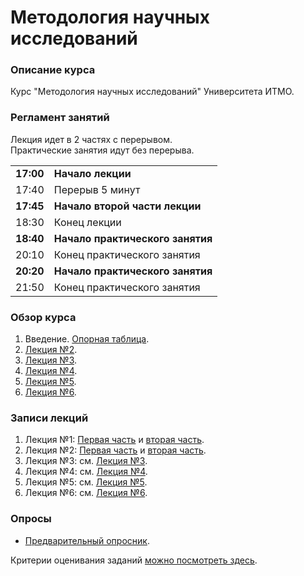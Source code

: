 # Методология научных исследований           
### Описание курса

Курс "Методология научных исследований" Университета ИТМО.


### Регламент занятий

Лекция идет в 2 частях с перерывом.    
Практические занятия идут без перерыва.
           
|||
|---|---|
|**17:00**|**Начало лекции**|      
|17:40|Перерыв 5 минут| 
|**17:45**|**Начало второй части лекции**|      
|18:30|Конец лекции|       
|**18:40**|**Начало практического занятия**|      
|20:10|Конец практического занятия| 
|**20:20**|**Начало практического занятия**|      
|21:50|Конец практического занятия|     
   

### Обзор курса
1. Введение. [Опорная таблица](https://docs.google.com/spreadsheets/d/1esUGNvziQveAX_jJ41M6-TA5O0jOCthemr3i8-suitw/edit#gid=0).     
2. [Лекция №2](https://github.com/iradche/Research-Methodology/blob/main/lectures/Lecture02_ITMO_RM.pdf).    
3. [Лекция №3](https://github.com/iradche/Research-Methodology/blob/main/lectures/lec03.md).    
4. [Лекция №4](https://github.com/iradche/Research-Methodology/blob/main/lectures/lec04.md).     
5. [Лекция №5](https://github.com/iradche/Research-Methodology/blob/main/lectures/lec05.md).    
6. [Лекция №6](https://github.com/iradche/Research-Methodology/blob/main/lectures/lec06.md).         


### Записи лекций
1. Лекция №1: [Первая часть](https://youtu.be/JdJHmXgNrLI) и [вторая часть](https://youtu.be/qmRyiNVfAGg).     
2. Лекция №2: [Первая часть](https://youtu.be/W3VSN_2I5yM) и [вторая часть](https://youtu.be/wgbjLNKvl8o).   
3. Лекция №3: см. [Лекция №3](https://github.com/iradche/Research-Methodology/blob/main/lectures/lec03.md).     
4. Лекция №4: см. [Лекция №4](https://github.com/iradche/Research-Methodology/blob/main/lectures/lec04.md).     
5. Лекция №5: см. [Лекция №5](https://youtu.be/x2KTze2bDP8).      
6. Лекция №6: см. [Лекция №6](https://youtu.be/2IsnIopYJV8).


### Опросы 
- [Предварительный опросник](https://forms.gle/ss3LEoxCqwi2Sv7h6).         


Критерии оценивания заданий [можно посмотреть здесь](https://docs.google.com/spreadsheets/d/e/2PACX-1vQO3gAIKeZNoPl7xZu9CdR-SFiKAuUEwkP3gUdTw4cjeNAjgtleOFBLFNlUAV5wlu4jkovfBEcEZc80/pubhtml).



